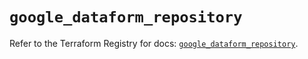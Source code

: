 # `google_dataform_repository`

Refer to the Terraform Registry for docs: [`google_dataform_repository`](https://registry.terraform.io/providers/hashicorp/google-beta/5.37.0/docs/resources/google_dataform_repository).
